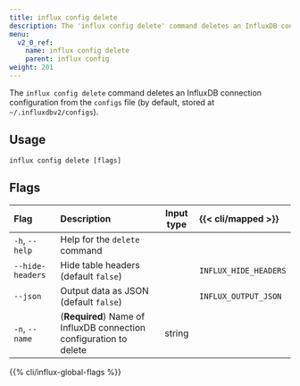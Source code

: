 ```yaml
---
title: influx config delete
description: The 'influx config delete' command deletes an InfluxDB connection configuration.
menu:
  v2_0_ref:
    name: influx config delete
    parent: influx config
weight: 201
---
```


The `influx config delete` command deletes an InfluxDB connection configuration
from the `configs` file (by default, stored at `~/.influxdbv2/configs`).

## Usage
```
influx config delete [flags]
```

## Flags
| Flag             | Description                                                        | Input type  | {{< cli/mapped >}}    |
|:----             |:-----------                                                        |:----------: |:------------------    |
| `-h`, `--help`   | Help for the `delete` command                                      |             |                       |
| `--hide-headers` | Hide table headers (default `false`)                               |             | `INFLUX_HIDE_HEADERS` |
| `--json`         | Output data as JSON (default `false`)                              |             | `INFLUX_OUTPUT_JSON`  |
| `-n`, `--name`   | (**Required**) Name of InfluxDB connection configuration to delete | string      |                       |

{{% cli/influx-global-flags %}}
